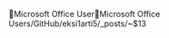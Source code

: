Microsoft Office User                                 M i c r o s o f t   O f f i c e   U s e r   s / G i t H u b / e k s i 1 a r t i 5 / _ p o s t s / ~ $ 1 3 
